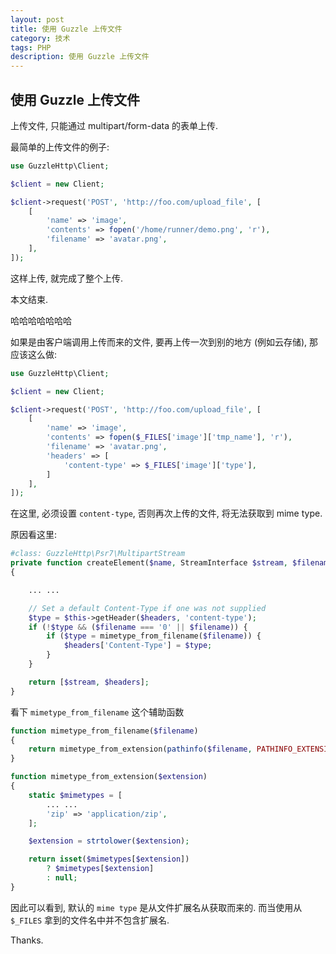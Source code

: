 ```yaml
---
layout: post
title: 使用 Guzzle 上传文件
category: 技术
tags: PHP
description: 使用 Guzzle 上传文件
---
```


## 使用 Guzzle 上传文件

上传文件, 只能通过 multipart/form-data 的表单上传.

最简单的上传文件的例子:
```php
use GuzzleHttp\Client;

$client = new Client;

$client->request('POST', 'http://foo.com/upload_file', [
    [
        'name' => 'image',
        'contents' => fopen('/home/runner/demo.png', 'r'),
        'filename' => 'avatar.png',
    ],
]);

```

这样上传, 就完成了整个上传.

本文结束.

哈哈哈哈哈哈哈

如果是由客户端调用上传而来的文件, 要再上传一次到别的地方 (例如云存储), 那应该这么做:

```php
use GuzzleHttp\Client;

$client = new Client;

$client->request('POST', 'http://foo.com/upload_file', [
    [
        'name' => 'image',
        'contents' => fopen($_FILES['image']['tmp_name'], 'r'),
        'filename' => 'avatar.png',
        'headers' => [
            'content-type' => $_FILES['image']['type'],
        ]
    ],
]);
```

在这里, 必须设置 `content-type`, 否则再次上传的文件, 将无法获取到 mime type.

原因看这里:
```php
#class: GuzzleHttp\Psr7\MultipartStream
private function createElement($name, StreamInterface $stream, $filename, array $headers)
{

    ... ...

    // Set a default Content-Type if one was not supplied
    $type = $this->getHeader($headers, 'content-type');
    if (!$type && ($filename === '0' || $filename)) {
        if ($type = mimetype_from_filename($filename)) {
            $headers['Content-Type'] = $type;
        }
    }

    return [$stream, $headers];
}
```

看下 `mimetype_from_filename` 这个辅助函数
```php
function mimetype_from_filename($filename)
{
    return mimetype_from_extension(pathinfo($filename, PATHINFO_EXTENSION));
}

function mimetype_from_extension($extension)
{
    static $mimetypes = [
        ... ...
        'zip' => 'application/zip',
    ];

    $extension = strtolower($extension);

    return isset($mimetypes[$extension])
        ? $mimetypes[$extension]
        : null;
}
```

因此可以看到, 默认的 `mime type` 是从文件扩展名从获取而来的. 而当使用从 `$_FILES` 拿到的文件名中并不包含扩展名.

Thanks.
